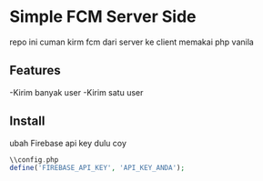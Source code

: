 # Simple FCM Server Side
repo ini cuman kirm fcm dari server ke client memakai php vanila

## Features
-Kirim banyak user
-Kirim satu user


## Install
ubah Firebase api key dulu coy
```php
\\config.php
define('FIREBASE_API_KEY', 'API_KEY_ANDA');
```

